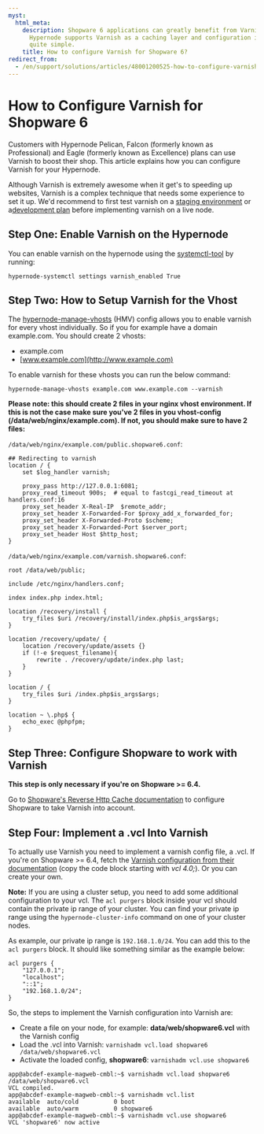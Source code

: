 ```yaml
---
myst:
  html_meta:
    description: Shopware 6 applications can greatly benefit from Varnish caching.
      Hypernode supports Varnish as a caching layer and configuration is actually
      quite simple.
    title: How to configure Varnish for Shopware 6?
redirect_from:
  - /en/support/solutions/articles/48001200525-how-to-configure-varnish-for-shopware-6/
---
```


<!-- source: https://support.hypernode.com/en/support/solutions/articles/48001200525-how-to-configure-varnish-for-shopware-6/ -->

# How to Configure Varnish for Shopware 6

Customers with Hypernode Pelican, Falcon (formerly known as Professional) and Eagle (formerly known as Excellence) plans can use Varnish to boost their shop. This article explains how you can configure Varnish for your Hypernode.

Although Varnish is extremely awesome when it get's to speeding up websites, Varnish is a complex technique that needs some experience to set it up. We'd recommend to first test varnish on a [staging environment](how-to-use-a-basic-staging-environment-with-shopware-6.md) or a[development plan](../../hypernode-platform/tools/how-to-use-hypernode-development-plans.md) before implementing varnish on a live node.

## Step One: Enable Varnish on the Hypernode

You can enable varnish on the hypernode using the [systemctl-tool](../../hypernode-platform/tools/how-to-use-the-hypernode-systemctl-cli-tool.md) by running:

`hypernode-systemctl settings varnish_enabled True`

## Step Two: How to Setup Varnish for the Vhost

The [hypernode-manage-vhosts](../../hypernode-platform/nginx/hypernode-managed-vhosts.md) (HMV) config allows you to enable varnish for every vhost individually. So if you for example have a domain example.com. You should create 2 vhosts:

- example.com
- [www.example.com](http://www.example.com)

To enable varnish for these vhosts you can run the below command:

`hypernode-manage-vhosts example.com www.example.com --varnish`

**Please note: this should create 2 files in your nginx vhost environment. If this is not the case make sure you've 2 files in you vhost-config (/data/web/nginx/example.com). If not, you should make sure to have 2 files:**

`/data/web/nginx/example.com/public.shopware6.conf`:

```nginx
## Redirecting to varnish
location / {
    set $log_handler varnish;

    proxy_pass http://127.0.0.1:6081;
    proxy_read_timeout 900s;  # equal to fastcgi_read_timeout at handlers.conf:16
    proxy_set_header X-Real-IP  $remote_addr;
    proxy_set_header X-Forwarded-For $proxy_add_x_forwarded_for;
    proxy_set_header X-Forwarded-Proto $scheme;
    proxy_set_header X-Forwarded-Port $server_port;
    proxy_set_header Host $http_host;
}
```

`/data/web/nginx/example.com/varnish.shopware6.conf`:

```nginx
root /data/web/public;

include /etc/nginx/handlers.conf;

index index.php index.html;

location /recovery/install {
    try_files $uri /recovery/install/index.php$is_args$args;
}

location /recovery/update/ {
    location /recovery/update/assets {}
    if (!-e $request_filename){
        rewrite . /recovery/update/index.php last;
    }
}

location / {
    try_files $uri /index.php$is_args$args;
}

location ~ \.php$ {
    echo_exec @phpfpm;
}
```

## Step Three: Configure Shopware to work with Varnish

**This step is only necessary if you're on Shopware >= 6.4.**

Go to [Shopware's Reverse Http Cache documentation](https://developer.shopware.com/docs/guides/hosting/infrastructure/reverse-http-cache) to configure Shopware to take Varnish into account.

## Step Four: Implement a .vcl Into Varnish

To actually use Varnish you need to implement a varnish config file, a .vcl. If you're on Shopware >= 6.4, fetch the [Varnish configuration from their documentation](https://developer.shopware.com/docs/guides/hosting/infrastructure/reverse-http-cache#configure-varnish) (copy the code block starting with *vcl 4.0;*). Or you can create your own.

**Note:** If you are using a cluster setup, you need to add some additional configuration to your vcl.
The `acl purgers` block inside your vcl should contain the private ip range of your cluster.
You can find your private ip range using the `hypernode-cluster-info` command on one of your cluster nodes.

As example, our private ip range is `192.168.1.0/24`.
You can add this to the `acl purgers` block. It should like something similar as the example below:

```vcl
acl purgers {
    "127.0.0.1";
    "localhost";
    "::1";
    "192.168.1.0/24";
}
```

So, the steps to implement the Varnish configuration into Varnish are:

- Create a file on your node, for example: **data/web/shopware6.vcl** with the Varnish config
- Load the .vcl into Varnish: `varnishadm vcl.load shopware6 /data/web/shopware6.vcl`
- Activate the loaded config, **shopware6**: `varnishadm vcl.use shopware6`

```console
app@abcdef-example-magweb-cmbl:~$ varnishadm vcl.load shopware6 /data/web/shopware6.vcl
VCL compiled.
app@abcdef-example-magweb-cmbl:~$ varnishadm vcl.list
available  auto/cold          0 boot
available  auto/warm          0 shopware6
app@abcdef-example-magweb-cmbl:~$ varnishadm vcl.use shopware6
VCL 'shopware6' now active
```

